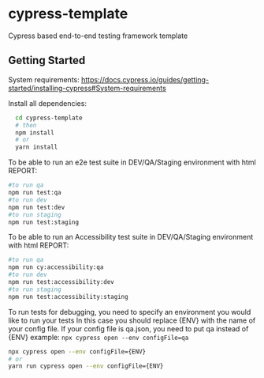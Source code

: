 # cypress-template
Cypress based end-to-end testing framework template

## Getting Started
System requirements:
https://docs.cypress.io/guides/getting-started/installing-cypress#System-requirements

Install all dependencies:

```bash
  cd cypress-template
  # then
  npm install
  # or
  yarn install
```

To be able to run an e2e test suite in DEV/QA/Staging environment with html REPORT:

```bash
#to run qa
npm run test:qa
#to run dev
npm run test:dev
#to run staging
npm run test:staging
```

To be able to run an Accessibility test suite in DEV/QA/Staging environment with html REPORT:
```bash
#to run qa
npm run cy:accessibility:qa
#to run dev
npm run test:accessibility:dev
#to run staging
npm run test:accessibility:staging
```

To run tests for debugging, you need to specify an environment you would like to run your tests
In this case you should replace {ENV} with the name of your config file. If your config file is
qa.json, you need to put qa instead of {ENV}
example: `npx cypress open --env configFile=qa`
```bash
npx cypress open --env configFile={ENV}
# or
yarn run cypress open --env configFile={ENV}
```
